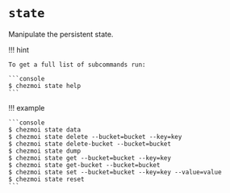 # `state`

Manipulate the persistent state.

!!! hint

    To get a full list of subcommands run:

    ```console
    $ chezmoi state help
    ```

!!! example

    ```console
    $ chezmoi state data
    $ chezmoi state delete --bucket=bucket --key=key
    $ chezmoi state delete-bucket --bucket=bucket
    $ chezmoi state dump
    $ chezmoi state get --bucket=bucket --key=key
    $ chezmoi state get-bucket --bucket=bucket
    $ chezmoi state set --bucket=bucket --key=key --value=value
    $ chezmoi state reset
    ```
